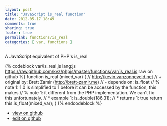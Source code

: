 ```yaml
---
layout: post
title: "JavaScript is_real function"
date: 2012-05-17 18:49
comments: true
sharing: true
footer: true
permalink: functions/is_real
categories: [ var, functions ]
---
```

A JavaScript equivalent of PHP's is_real
<!-- more -->
{% codeblock var/is_real.js lang:js https://raw.github.com/kvz/phpjs/master/functions/var/is_real.js raw on github %}
function is_real (mixed_var) {
    // http://kevin.vanzonneveld.net
    // +   original by: Brett Zamir (http://brett-zamir.me)
    //  -   depends on: is_float
    // %        note 1: 1.0 is simplified to 1 before it can be accessed by the function, this makes
    // %        note 1: it different from the PHP implementation. We can't fix this unfortunately.
    // *     example 1: is_double(186.31);
    // *     returns 1: true
    return this.is_float(mixed_var);
}
{% endcodeblock %}
<ul>
 <li><a href="https://github.com/kvz/phpjs/blob/master/functions/var/is_real.js">view on github</a></li>
 <li><a href="https://github.com/kvz/phpjs/edit/master/functions/var/is_real.js">edit on github</a></li>
</ul>
